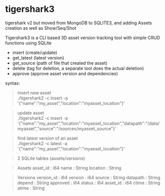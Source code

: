 # tigershark3
tigershark v2 but moved from MongoDB to SQLITE3,
and adding Assets creation as well as Show/Seq/Shot

Tigershark3
is a CLI based 3D asset version tracking tool with simple CRUD functions using SQLite

- insert (create/update)
- get_latest (latest version)
- get_source (path of file that created the asset)
- delete (tag for deletion, a separate tool does the actual deletion)
- approve (approve asset version and dependencies)

syntax:<br>

> insert new asset<br>
./tigershark2 -c insert -a '{"name":"my_asset","location":"myasset_location"}'

> update asset<br>
./tigershark2 -c insert -a '{"name":"my_asset","location":"myasset_location","datapath":"/data/myasset","source":"/sources/myasset_source"}'

> find latest version of an asset<br>
./tigershark2 -c latest -a '{"name":"my_asset","location":"myasset_location"}'

> 2 SQLite tables (assets/versions)

> Assets
asset_id	: i64
name		: String
location	: String

> Versions
version_id	: i64
version		: i64
source		: String
datapath	: String
depend		: String
approved	: i64
status		: i64
asset_id	: i64
ctime		: String
atime		: String

